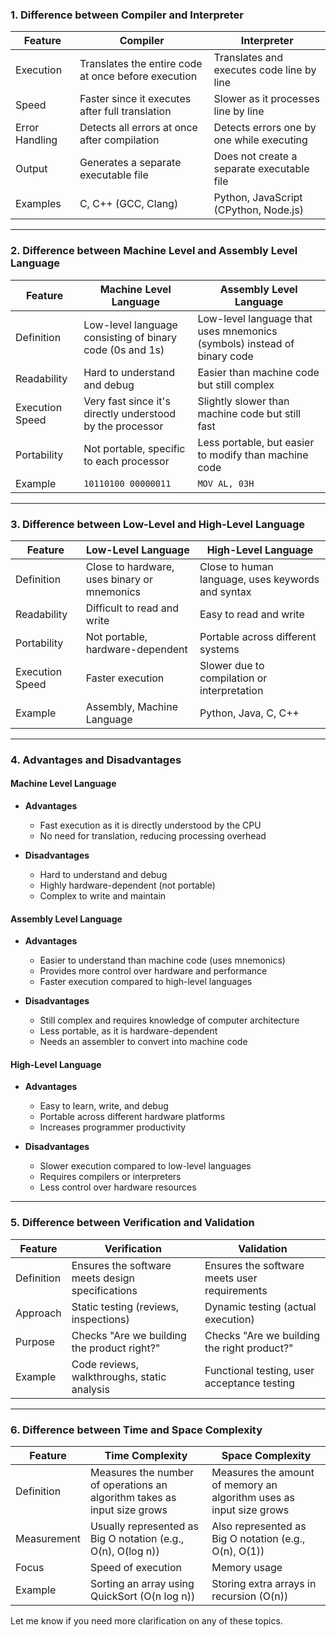 ### **1. Difference between Compiler and Interpreter**  

| Feature       | Compiler | Interpreter |
|--------------|----------|-------------|
| Execution | Translates the entire code at once before execution | Translates and executes code line by line |
| Speed | Faster since it executes after full translation | Slower as it processes line by line |
| Error Handling | Detects all errors at once after compilation | Detects errors one by one while executing |
| Output | Generates a separate executable file | Does not create a separate executable file |
| Examples | C, C++ (GCC, Clang) | Python, JavaScript (CPython, Node.js) |

---

### **2. Difference between Machine Level and Assembly Level Language**  

| Feature | Machine Level Language | Assembly Level Language |
|---------|------------------------|-------------------------|
| Definition | Low-level language consisting of binary code (0s and 1s) | Low-level language that uses mnemonics (symbols) instead of binary code |
| Readability | Hard to understand and debug | Easier than machine code but still complex |
| Execution Speed | Very fast since it's directly understood by the processor | Slightly slower than machine code but still fast |
| Portability | Not portable, specific to each processor | Less portable, but easier to modify than machine code |
| Example | `10110100 00000011` | `MOV AL, 03H` |

---

### **3. Difference between Low-Level and High-Level Language**  

| Feature | Low-Level Language | High-Level Language |
|---------|--------------------|---------------------|
| Definition | Close to hardware, uses binary or mnemonics | Close to human language, uses keywords and syntax |
| Readability | Difficult to read and write | Easy to read and write |
| Portability | Not portable, hardware-dependent | Portable across different systems |
| Execution Speed | Faster execution | Slower due to compilation or interpretation |
| Example | Assembly, Machine Language | Python, Java, C, C++ |

---

### **4. Advantages and Disadvantages**  

#### **Machine Level Language**  
- **Advantages**  
  - Fast execution as it is directly understood by the CPU  
  - No need for translation, reducing processing overhead  

- **Disadvantages**  
  - Hard to understand and debug  
  - Highly hardware-dependent (not portable)  
  - Complex to write and maintain  

#### **Assembly Level Language**  
- **Advantages**  
  - Easier to understand than machine code (uses mnemonics)  
  - Provides more control over hardware and performance  
  - Faster execution compared to high-level languages  

- **Disadvantages**  
  - Still complex and requires knowledge of computer architecture  
  - Less portable, as it is hardware-dependent  
  - Needs an assembler to convert into machine code  

#### **High-Level Language**  
- **Advantages**  
  - Easy to learn, write, and debug  
  - Portable across different hardware platforms  
  - Increases programmer productivity  

- **Disadvantages**  
  - Slower execution compared to low-level languages  
  - Requires compilers or interpreters  
  - Less control over hardware resources  

---

### **5. Difference between Verification and Validation**  

| Feature | Verification | Validation |
|---------|-------------|------------|
| Definition | Ensures the software meets design specifications | Ensures the software meets user requirements |
| Approach | Static testing (reviews, inspections) | Dynamic testing (actual execution) |
| Purpose | Checks "Are we building the product right?" | Checks "Are we building the right product?" |
| Example | Code reviews, walkthroughs, static analysis | Functional testing, user acceptance testing |

---

### **6. Difference between Time and Space Complexity**  

| Feature | Time Complexity | Space Complexity |
|---------|---------------|----------------|
| Definition | Measures the number of operations an algorithm takes as input size grows | Measures the amount of memory an algorithm uses as input size grows |
| Measurement | Usually represented as Big O notation (e.g., O(n), O(log n)) | Also represented as Big O notation (e.g., O(n), O(1)) |
| Focus | Speed of execution | Memory usage |
| Example | Sorting an array using QuickSort (O(n log n)) | Storing extra arrays in recursion (O(n)) |

Let me know if you need more clarification on any of these topics.
